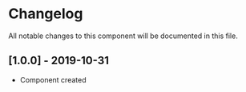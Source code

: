 # Changelog
All notable changes to this component will be documented in this file.

## [1.0.0] - 2019-10-31
- Component created
